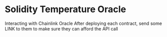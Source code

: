 # Solidity Temperature Oracle
Interacting with Chainlink Oracle
After deploying each contract, send some LINK to them to make sure they can afford the API call
